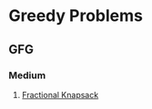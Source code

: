 # Greedy Problems

## GFG

### Medium
1. [Fractional Knapsack](https://www.geeksforgeeks.org/problems/fractional-knapsack-1587115620/1?itm_source=geeksforgeeks&itm_medium=article&itm_campaign=bottom_sticky_on_article)

